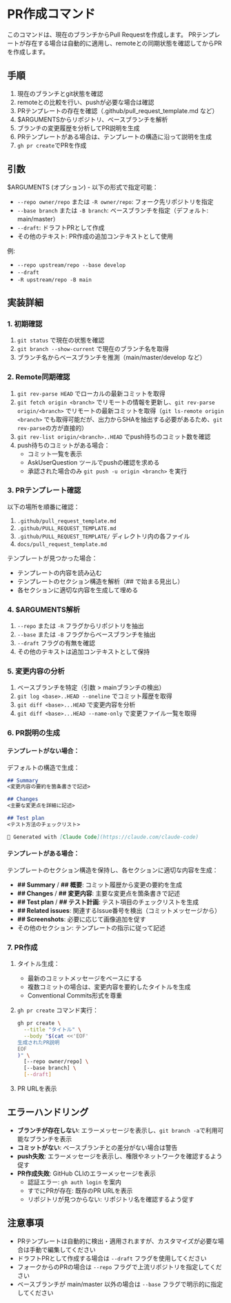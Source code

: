 # PR作成コマンド

このコマンドは、現在のブランチからPull Requestを作成します。
PRテンプレートが存在する場合は自動的に適用し、remoteとの同期状態を確認してからPRを作成します。

## 手順

1. 現在のブランチとgit状態を確認
2. remoteとの比較を行い、pushが必要な場合は確認
3. PRテンプレートの存在を確認（.github/pull_request_template.md など）
4. $ARGUMENTSからリポジトリ、ベースブランチを解析
5. ブランチの変更履歴を分析してPR説明を生成
6. PRテンプレートがある場合は、テンプレートの構造に沿って説明を生成
7. `gh pr create`でPRを作成

## 引数

$ARGUMENTS (オプション) - 以下の形式で指定可能：
- `--repo owner/repo` または `-R owner/repo`: フォーク先リポジトリを指定
- `--base branch` または `-B branch`: ベースブランチを指定（デフォルト: main/master）
- `--draft`: ドラフトPRとして作成
- その他のテキスト: PR作成の追加コンテキストとして使用

例:
- `--repo upstream/repo --base develop`
- `--draft`
- `-R upstream/repo -B main`

## 実装詳細

### 1. 初期確認

1. `git status` で現在の状態を確認
2. `git branch --show-current` で現在のブランチ名を取得
3. ブランチ名からベースブランチを推測（main/master/develop など）

### 2. Remote同期確認

1. `git rev-parse HEAD` でローカルの最新コミットを取得
2. `git fetch origin <branch>` でリモートの情報を更新し、`git rev-parse origin/<branch>` でリモートの最新コミットを取得（`git ls-remote origin <branch>` でも取得可能だが、出力からSHAを抽出する必要があるため、`git rev-parse`の方が直接的）
3. `git rev-list origin/<branch>..HEAD` でpush待ちのコミット数を確認
4. push待ちのコミットがある場合：
   - コミット一覧を表示
   - AskUserQuestion ツールでpushの確認を求める
   - 承認された場合のみ `git push -u origin <branch>` を実行

### 3. PRテンプレート確認

以下の場所を順番に確認：
1. `.github/pull_request_template.md`
2. `.github/PULL_REQUEST_TEMPLATE.md`
3. `.github/PULL_REQUEST_TEMPLATE/` ディレクトリ内の各ファイル
4. `docs/pull_request_template.md`

テンプレートが見つかった場合：
- テンプレートの内容を読み込む
- テンプレートのセクション構造を解析（## で始まる見出し）
- 各セクションに適切な内容を生成して埋める

### 4. $ARGUMENTS解析

1. `--repo` または `-R` フラグからリポジトリを抽出
2. `--base` または `-B` フラグからベースブランチを抽出
3. `--draft` フラグの有無を確認
4. その他のテキストは追加コンテキストとして保持

### 5. 変更内容の分析

1. ベースブランチを特定（引数 > mainブランチの検出）
2. `git log <base>..HEAD --oneline` でコミット履歴を取得
3. `git diff <base>...HEAD` で変更内容を分析
4. `git diff <base>...HEAD --name-only` で変更ファイル一覧を取得

### 6. PR説明の生成

#### テンプレートがない場合：

デフォルトの構造で生成：
```markdown
## Summary
<変更内容の要約を箇条書きで記述>

## Changes
<主要な変更点を詳細に記述>

## Test plan
<テスト方法のチェックリスト>

🤖 Generated with [Claude Code](https://claude.com/claude-code)
```

#### テンプレートがある場合：

テンプレートのセクション構造を保持し、各セクションに適切な内容を生成：
- **## Summary** / **## 概要**: コミット履歴から変更の要約を生成
- **## Changes** / **## 変更内容**: 主要な変更点を箇条書きで記述
- **## Test plan** / **## テスト計画**: テスト項目のチェックリストを生成
- **## Related issues**: 関連するIssue番号を検出（コミットメッセージから）
- **## Screenshots**: 必要に応じて画像追加を促す
- その他のセクション: テンプレートの指示に従って記述

### 7. PR作成

1. タイトル生成：
   - 最新のコミットメッセージをベースにする
   - 複数コミットの場合は、変更内容を要約したタイトルを生成
   - Conventional Commits形式を尊重

2. `gh pr create` コマンド実行：
   ```bash
   gh pr create \
     --title "タイトル" \
     --body "$(cat <<'EOF'
   生成されたPR説明
   EOF
   )" \
     [--repo owner/repo] \
     [--base branch] \
     [--draft]
   ```

3. PR URLを表示

## エラーハンドリング

- **ブランチが存在しない**: エラーメッセージを表示し、`git branch -a`で利用可能なブランチを表示
- **コミットがない**: ベースブランチとの差分がない場合は警告
- **push失敗**: エラーメッセージを表示し、権限やネットワークを確認するよう促す
- **PR作成失敗**: GitHub CLIのエラーメッセージを表示
  - 認証エラー: `gh auth login` を案内
  - すでにPRが存在: 既存のPR URLを表示
  - リポジトリが見つからない: リポジトリ名を確認するよう促す

## 注意事項

- PRテンプレートは自動的に検出・適用されますが、カスタマイズが必要な場合は手動で編集してください
- ドラフトPRとして作成する場合は `--draft` フラグを使用してください
- フォークからのPRの場合は `--repo` フラグで上流リポジトリを指定してください
- ベースブランチが main/master 以外の場合は `--base` フラグで明示的に指定してください
